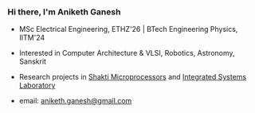 ### Hi there, I'm Aniketh Ganesh
- MSc Electrical Engineering, ETHZ'26 | BTech Engineering Physics, IITM'24
- Interested in Computer Architecture & VLSI, Robotics, Astronomy, Sanskrit
- Research projects in [Shakti Microprocessors](https://shakti.org.in/) and [Integrated Systems Laboratory](https://iis-projects.ee.ethz.ch/index.php?title=A_RISC-V_ISA_Extension_for_Parallel,_Cooperative_Execution_of_Integer_and_Floating-Point_Threads_(1M/1-2S))

- email: aniketh.ganesh@gmail.com
<!--
**aniketh-g/aniketh-g** is a ✨ _special_ ✨ repository because its `README.md` (this file) appears on your GitHub profile.

Here are some ideas to get you started:

- 🔭 I’m currently working on ...
- 🌱 I’m currently learning ...
- 👯 I’m looking to collaborate on ...
- 🤔 I’m looking for help with ...
- 💬 Ask me about ...
- 📫 How to reach me: ...
- 😄 Pronouns: ...
- ⚡ Fun fact: ...
-->
